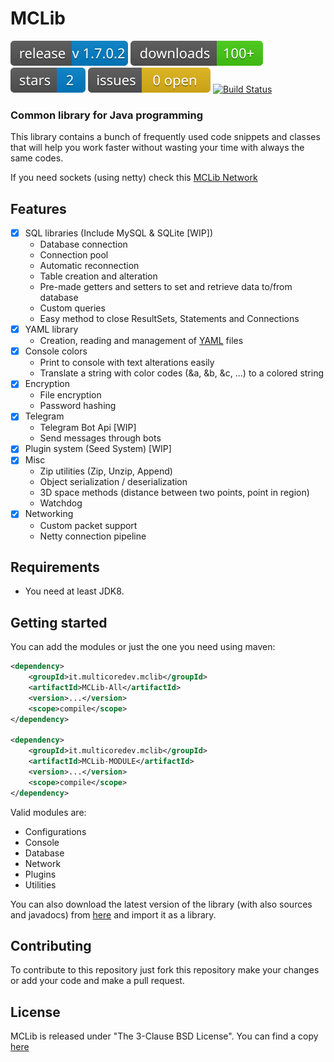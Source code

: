 # MCLib
[![GitHub version](https://raw.githubusercontent.com/MultiCoreNetwork/MCLib/main/resources/release.svg)](https://search.maven.org/search?q=mclib)
[![GitHub download](https://raw.githubusercontent.com/MultiCoreNetwork/MCLib/main/resources/downloads.svg)](https://search.maven.org/search?q=mclib)
[![GitHub stars](https://raw.githubusercontent.com/MultiCoreNetwork/MCLib/main/resources/stars.svg)](https://github.com/MultiCoreNetwork/MCLib)
[![GitHub issues](https://raw.githubusercontent.com/MultiCoreNetwork/MCLib/main/resources/issues.svg)](https://github.com/MultiCoreNetwork/MCLib/issues)
[![Build Status](https://multicoredev.it/buildStatus/icon?job=MCLib)](https://multicoredev.it/job/MCLib/)

### Common library for Java programming
This library contains a bunch of frequently used code snippets and classes that will
help you work faster without wasting your time with always the same codes.

If you need sockets (using netty) check this [MCLib Network](https://github.com/MultiCoreNetwork/MCLib-network)

## Features
- [x] SQL libraries (Include MySQL & SQLite [WIP])
    - Database connection
    - Connection pool
    - Automatic reconnection
    - Table creation and alteration
    - Pre-made getters and setters to set and retrieve data to/from database
    - Custom queries
    - Easy method to close ResultSets, Statements and Connections
- [x] YAML library
    - Creation, reading and management of [YAML](https://yaml.org/) files
- [x] Console colors
    - Print to console with text alterations easily
    - Translate a string with color codes (&a, &b, &c, ...) to a colored string
- [x] Encryption
    - File encryption
    - Password hashing
- [x] Telegram
    - Telegram Bot Api [WIP]
    - Send messages through bots
- [x] Plugin system (Seed System) [WIP]
- [x] Misc
    - Zip utilities (Zip, Unzip, Append)
    - Object serialization / deserialization
    - 3D space methods (distance between two points, point in region)
    - Watchdog
- [x] Networking
    - Custom packet support
    - Netty connection pipeline

## Requirements
- You need at least JDK8.

## Getting started
You can add the modules or just the one you need using maven:
```xml
<dependency>
    <groupId>it.multicoredev.mclib</groupId>
    <artifactId>MCLib-All</artifactId>
    <version>...</version>
    <scope>compile</scope>
</dependency>

<dependency>
    <groupId>it.multicoredev.mclib</groupId>
    <artifactId>MCLib-MODULE</artifactId>
    <version>...</version>
    <scope>compile</scope>
</dependency>
```

Valid modules are:
  - Configurations
  - Console
  - Database
  - Network
  - Plugins
  - Utilities

You can also download the latest version of the library (with also sources and javadocs) from [here](https://multicoredev.it/job/MCLib/) and import it as a library.

## Contributing
To contribute to this repository just fork this repository make your changes or add your code and make a pull request.

## License
MCLib is released under "The 3-Clause BSD License". You can find a copy [here](https://github.com/MultiCoreNetwork/MCLib/blob/master/LICENSE)